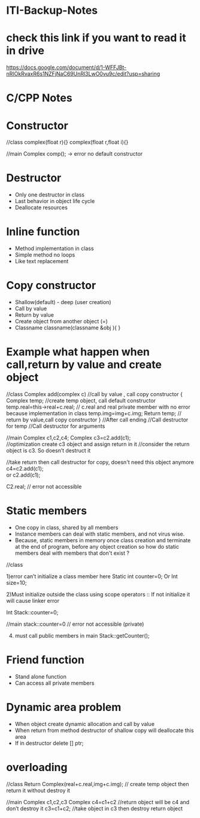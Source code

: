 # ITI-Backup-Notes
# check this link if you want to read it in drive
https://docs.google.com/document/d/1-WFFJBt-nRIOkRvaxR6s1NZFjNaC69UnRl3LwO0vu9c/edit?usp=sharing

# C/CPP Notes
# Constructor

//class
complex(float r){}
complex(float r,float i){}

//main
Complex comp(); → error no default constructor

# Destructor 

- Only one destructor in class
- Last behavior in object life cycle
- Deallocate resources 

# Inline function

- Method implementation in class
- Simple method no loops
- Like text replacement

# Copy constructor

- Shallow(default) - deep (user creation)
- Call by value
- Return by value
- Create object from another object (=)
- Classname classname(classname &obj ){ }

# Example what happen when call,return by value and create object

//class
Complex add(complex c) //call by value , call copy constructor
{
Complex temp; //create temp object, call default constructor
temp.real=this->real+c.real; 
// c.real and real private member with no error because implementation in class
temp.img=img+c.img;
Return temp; // return by value,call copy constructor
}
//After call ending
//Call destructor for temp
//Call destructor for arguments 

//main
Complex c1,c2,c4;
Complex c3=c2.add(c1);   
//optimization create c3 object and assign return in it
//consider the return object is c3. So doesn’t destruct it 

//take return then call destructor for copy, doesn't need this object anymore
c4=c2.add(c1);               
or
c2.add(c1);		 

C2.real; // error not accessible

# Static members

- One copy in class, shared by all members 
- Instance members can deal with static members, and not virus wise.
- Because, static members in memory once class creation and terminate at the end of program, before any object creation so how do static members deal with members that don't exist ? 

//class

1)error can’t initialize a class member here 
Static int counter=0; 
Or 
Int size=10;

2)Must initialize outside the class using scope operators ::
If not initialize it will cause linker error

Int Stack::counter=0;

//main 
stack::counter=0 // error not accessible (private)

4) must call public members in main
Stack::getCounter();

# Friend function

- Stand alone function
- Can access all private members

# Dynamic area problem

- When object create dynamic allocation and call by value 
- When return from method destructor of shallow copy will deallocate this area
- If in destructor delete [] ptr;

# overloading
//class
Return Complex(real+c.real,img+c.img); // create temp object then return it without destroy it

//main
Complex c1,c2,c3
Complex c4=c1+c2 //return object will be c4 and don’t destroy it
c3=c1+c2; //take object in c3 then destroy return object
